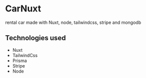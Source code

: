 # CarNuxt
rental car made with Nuxt, node, tailwindcss, stripe and mongodb

## Technologies used
<ul>
  <li>Nuxt</li>
  <li>TailwindCss</li>
  <li>Prisma</li>
  <li>Stripe</li>
  <li>Node</li>
</ul>
